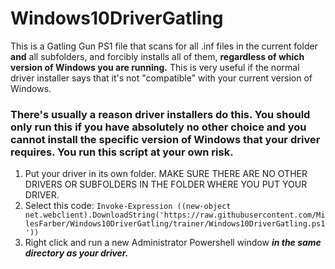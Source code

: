 # Windows10DriverGatling

This is a Gatling Gun PS1 file that scans for all .inf files in the current folder **and** all subfolders, and forcibly installs all of them, **regardless of which version of Windows you are running.** This is very useful if the normal driver installer says that it's not "compatible" with your current version of Windows.

### There's usually a reason driver installers do this. You should only run this if you have absolutely no other choice and you cannot install the specific version of Windows that your driver requires. You run this script at your own risk.

1. Put your driver in its own folder. MAKE SURE THERE ARE NO OTHER DRIVERS OR SUBFOLDERS IN THE FOLDER WHERE YOU PUT YOUR DRIVER.
2. Select this code: `Invoke-Expression ((new-object net.webclient).DownloadString('https://raw.githubusercontent.com/MilesFarber/Windows10DriverGatling/trainer/Windows10DriverGatling.ps1'))`
3. Right click and run a new Administrator Powershell window ***in the same directory as your driver.***
